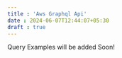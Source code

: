 ```yaml
---
title : 'Aws Graphql Api'
date : 2024-06-07T12:44:07+05:30
draft : true
---
```

Query Examples will be added Soon!

